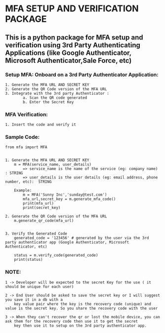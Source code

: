 # MFA SETUP AND VERIFICATION PACKAGE



## This is a python package for MFA setup and verification using 3rd Party Authenticating Applications (like Google Authenticator, Microsoft Authenticator,Sale Force, etc)


### Setup MFA: Onboard on a 3rd Party Authenticator Application:
    1. Generate the MFA URL AND SECRET KEY
    2. Generate the QR Code version of the MFA URL
    3. Integrate with the 3rd party Authenticator :
            a. Scan the QR code generated
            b. Enter the Secret Key



### MFA Verification: 
    1. Insert the code and verify it



### Sample Code:
    from mfa import MFA


    1. Generate the MFA URL AND SECRET KEY
        m = MFA(service_name, user_details)
            => service_name is the name of the service (eg: company name) : STRING
            => user_details is the user details (eg: email address, phone number, etc):  STRING
        
        Example: 
            m = MFA('Sunny Inc','sunday@test.com') 
            mfa_url,secret_key = m.generate_mfa_code()
            print(mfa_url)
            print(secret_key)

    2. Generate the QR Code version of the MFA URL
        m.generate_qr_code(mfa_url)


    3. Verify the Generated Code
        generated_code = '123456' # generated by the user via the 3rd party authenticator app (Google Authenticator, Microsoft Authenticator, etc)
        
        status = m.verify_code(generated_code)
        print(status)




### NOTE: 

    1 -> Developer will be expected to the secret Key for the use ( it should be unique for each user)
            
    2 -> End User should be asked to save the secret key or I will suggest you save it in a db with a
        key value pair where the key is the recovery code (unique) and value is the secret key. So you share the recovery code with the user

    3 -> When they can't recover the qr or lost the mobile device, you can ask them for the recovery code then use it to get the secret 
        key then use it to setup on the 3rd party authenticator app.







